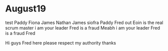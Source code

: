 # August19
test
Paddy
Fiona
James 
Nathan
James 
siofra
Paddy 
Fred out 
Eoin is the real scrum master
i am your leader Fred is a fraud
Meabh
i am your leader Fred is a fraud
Fred

Hi guys Fred here please respect my authority thanks
